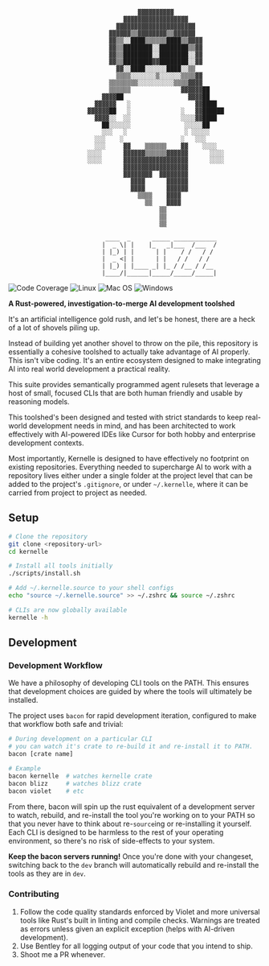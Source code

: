 
```
                                    ▓▓▓▓▓▓▓▓▓▓      
                                ▓▓▓▓▓▓▓▓▓▓▓▓▓▓▓▓▓▓        
                              ▓▓▓▓▓▓▓▓▓▓▓▓▓▓▓▓▓▓▓▓▓▓             
                            ▓▓▓▓▓▓▒▒▓▓▓▓▓▓▓▓▒▒▓▓▓▓▓▓             
                            ▓▓▒▒░░████▒▒▒▒▒▒████▒▒▓▓▓▓         
                            ▓▓▒▒████████░░████████▒▒▓▓           
                            ▓▓▒▒████████░░████████░░▓▓          
                            ▓▓▒▒████████▓▓████████░░▓▓        
                              ▓▓░░████░░░░░░████░░▒▒         
                              ▒▒▒▒░░░░░░░▒░░░░░░▒▒▒▒▓▓      
                            ▒▒▒▒▒▒▒▒░░░░░░░░░░▒▒▒▒▓▓▓▓      
                            ▒▒▒▒▒▒              ▓▓▓▓▓▓██        
                          ▓▓▓▓██                  ▓▓▓▓██     
                        ▓▓▓▓▓▓   ░                  ▓▓████  
                      ▓▓▓▓▓▓██   ░              ░   ▓▓██████     
                        ▓▓▓▓░░  ░░              ░░░░▓▓████        
                          ██░░░░░░               ░░░░░██
                          ░░░   ░                ░ ░░░░░
                        ░░░    ░                ░   ░░░
                        ░░░     ▓▓    ▒▒▒▒▒▒    ▓▓    ░░░░
                      ░░░░      ▓▓▓▓▓▓▒▒▒▒▒▒▓▓▓▓▓▓      ░░░░   
                      ░░░░      ▓▓▓▓▓▓▓▓▓▓▓▓▓▓▓▓▓▓      ░░░░  
                                ▓▓▓▓▓▓▓▓▓▓▓▓▓▓▓▓▓▓        
                                ▓▓▓▓▓▓▓▓  ▓▓▓▓▓▓▓▓               
                                  ▓▓▓▓      ▓▓▓▓▓▓           
                                  ▓▓▓▓      ▓▓▓▓▓▓           
                                    ▒▒▒▒    ▓▓▓▓          
                                      ▒▒    ▓▓▓▓                
                                          ▒▒                
                                          ▒▒                
                                          ▒▒                 

                           ____  _      _____ ____________
                          |  _ \| |    |_   _|___  /___  /
                          | |_) | |      | |    / /   / / 
                          |  _ <| |      | |   / /   / /  
                          | |_) | |____ _| |_ / /__ / /__ 
                          |____/|______|_____/_____/_____|
```
![Code Coverage](https://img.shields.io/badge/Code%20Coverage-50%25-yellow?style=flat)
![Linux](https://github.com/TravelSizedLions/kernelle/actions/workflows/linux.yml/badge.svg?branch=dev)
![Mac OS](https://github.com/TravelSizedLions/kernelle/actions/workflows/macos.yml/badge.svg?branch=dev)
![Windows](https://github.com/TravelSizedLions/kernelle/actions/workflows/windows.yml/badge.svg?branch=dev)

**A Rust-powered, investigation-to-merge AI development toolshed**

It's an artificial intelligence gold rush, and let's be honest, there are a heck of a lot of shovels piling up.

Instead of building yet another shovel to throw on the pile, this repository is essentially a cohesive toolshed to actually take advantage of AI properly. This isn't vibe coding. It's an entire ecosystem designed to make integrating AI into real world development a practical reality.

This suite provides semantically programmed agent rulesets that leverage a host of small, focused CLIs that are both human friendly and usable by reasoning models.

This toolshed's been designed and tested with strict standards to keep real-world development needs in mind, and has been architected to work effectively with AI-powered IDEs like Cursor for both hobby and enterprise development contexts.

Most importantly, Kernelle is designed to have effectively no footprint on existing repositories. Everything needed to supercharge AI to work with a repository lives either under a single folder at the project level that can be added to the project's `.gitignore`, or under `~/.kernelle`, where it can be carried from project to project as needed.

## Setup

```bash
# Clone the repository
git clone <repository-url>
cd kernelle

# Install all tools initially
./scripts/install.sh

# Add ~/.kernelle.source to your shell configs
echo "source ~/.kernelle.source" >> ~/.zshrc && source ~/.zshrc

# CLIs are now globally available
kernelle -h
```

## Development

### Development Workflow

We have a philosophy of developing CLI tools on the PATH. This ensures that development choices are guided by where the tools will ultimately be installed.

The project uses `bacon` for rapid development iteration, configured to make that workflow both safe and trivial:

```bash
# During development on a particular CLI
# you can watch it's crate to re-build it and re-install it to PATH. 
bacon [crate name]

# Example
bacon kernelle  # watches kernelle crate
bacon blizz     # watches blizz crate
bacon violet    # etc
```

From there, bacon will spin up the rust equivalent of a development server to watch, rebuild, and re-install the tool you're working on to your PATH so that you never have to think about re-`source`ing or re-installing it yourself. Each CLI is designed to be harmless to the rest of your operating environment, so there's no risk of side-effects to your system. 

**Keep the bacon servers running!** Once you're done with your changeset, switching back to the `dev` branch will automatically rebuild and re-install the tools as they are in `dev`.

### Contributing

1. Follow the code quality standards enforced by Violet and more universal tools like Rust's built in linting and compile checks. Warnings are treated as errors unless given an explicit exception (helps with AI-driven development).
2. Use Bentley for all logging output of your code that you intend to ship.
3. Shoot me a PR whenever.

